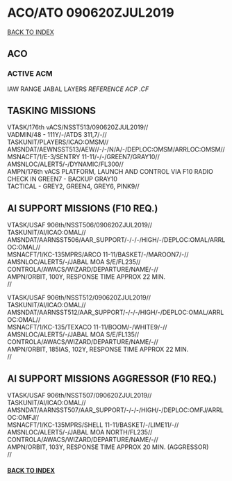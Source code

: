 # ACO/ATO 090620ZJUL2019

[BACK TO INDEX](https://daviddcs.github.io/nsst/) 

## ACO

### ACTIVE ACM
IAW RANGE JABAL LAYERS
*REFERENCE ACP .CF*

## TASKING MISSIONS  

VTASK/176th vACS/NSST513/090620ZJUL2019//<br>
VADMIN/48 - 111Y/-/ATDS 311,7/-//<br>
TASKUNIT/PLAYERS/ICAO:OMSM//<br>
AMSNDAT/AEWNSST513/AEW//-/-/N/A/-/DEPLOC:OMSM/ARRLOC:OMSM//<br>
MSNACFT/1/E-3/SENTRY 11-11/-/-/GREEN7/GRAY10//<br>
AMSNLOC/ALERT5/-/DYNAMIC/FL300//<br>
AMPN/176th vACS PLATFORM, LAUNCH AND CONTROL VIA F10 RADIO<br>
CHECK IN GREEN7 -  BACKUP GRAY10<br>
TACTICAL - GREY2, GREEN4, GREY6, PINK9//<br>


## AI SUPPORT MISSIONS (F10 REQ.)

VTASK/USAF 906th/NSST506/090620ZJUL2019//<br>
TASKUNIT/AI/ICAO:OMAL//<br>
AMSNDAT/AARNSST506/AAR_SUPPORT/-/-/-/HIGH/-/DEPLOC:OMAL/ARRLOC:OMAL//<br>
MSNACFT/1/KC-135MPRS/ARCO 11-11/BASKET/-/MAROON7/-//<br>
AMSNLOC/ALERT5/-/JABAL MOA S/E/FL235//<br>
CONTROLA/AWACS/WIZARD/DEPARTURE/NAME/-//<br>
AMPN/ORBIT, 100Y, RESPONSE TIME APPROX 22 MIN.<br>
//<br>


VTASK/USAF 906th/NSST512/090620ZJUL2019//<br>
TASKUNIT/AI/ICAO:OMAL//<br>
AMSNDAT/AARNSST512/AAR_SUPPORT/-/-/-/HIGH/-/DEPLOC:OMAL/ARRLOC:OMAL//<br>
MSNACFT/1/KC-135/TEXACO 11-11/BOOM/-/WHITE9/-//<br>
AMSNLOC/ALERT5/-/JABAL MOA S/E/FL135//<br>
CONTROLA/AWACS/WIZARD/DEPARTURE/NAME/-//<br>
AMPN/ORBIT, 185IAS, 102Y, RESPONSE TIME APPROX 22 MIN.<br>
//<br>


## AI SUPPORT MISSIONS AGGRESSOR (F10 REQ.)

VTASK/USAF 906th/NSST507/090620ZJUL2019//<br>
TASKUNIT/AI/ICAO:OMAL//<br>
AMSNDAT/AARNSST507/AAR_SUPPORT/-/-/-/HIGH/-/DEPLOC:OMFJ/ARRLOC:OMFJ//<br>
MSNACFT/1/KC-135MPRS/SHELL 11-11/BASKET/-/LIME11/-//<br>
AMSNLOC/ALERT5/-/JABAL MOA NORTH/FL235//<br>
CONTROLA/AWACS/WIZARD/DEPARTURE/NAME/-//<br>
AMPN/ORBIT, 103Y, RESPONSE TIME APPROX 20 MIN. (AGGRESSOR)<br>
//<br>


#### [BACK TO INDEX](https://daviddcs.github.io/nsst/) 